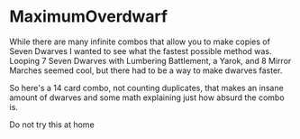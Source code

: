 # MaximumOverdwarf 

While there are many infinite combos that allow you to make copies of Seven Dwarves I wanted to see what the fastest possible method was.  Looping 7 Seven Dwarves with Lumbering Battlement, a Yarok, and 8 Mirror Marches seemed cool, but there had to be a way to make dwarves faster. 

So here's a 14 card combo, not counting duplicates, that makes an insane amount of dwarves and some math explaining just how absurd the combo is.

Do not try this at home
